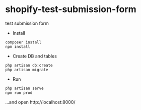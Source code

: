 # shopify-test-submission-form
test submission form


- Install
```
composer install
npm install
```

- Create DB and tables
```
php artisan db:create
php artisan migrate
```

- Run
```
php artisan serve
npm run prod
```
...and open http://localhost:8000/
